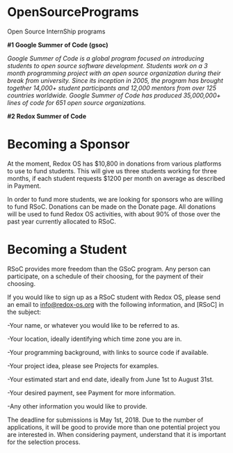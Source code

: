 # OpenSourcePrograms
Open Source InternShip programs


**#1 Google Summer of Code (gsoc)**

*Google Summer of Code is a global program focused on introducing students to open source software development. Students work on a 3 month programming project with an open source organization during their break from university.
Since its inception in 2005, the program has brought together 14,000+ student participants and 12,000 mentors from over 125 countries worldwide. Google Summer of Code has produced 35,000,000+ lines of code for 651 open source organizations.*


**#2 Redox Summer of Code**
<h1>Becoming a Sponsor</h1>
At the moment, Redox OS has $10,800 in donations from various platforms to use to fund students. This will give us three students working for three months, if each student requests $1200 per month on average as described in Payment.

In order to fund more students, we are looking for sponsors who are willing to fund RSoC. Donations can be made on the Donate page. All donations will be used to fund Redox OS activities, with about 90% of those over the past year currently allocated to RSoC.
<h1>Becoming a Student </h1>
RSoC provides more freedom than the GSoC program. Any person can participate, on a schedule of their choosing, for the payment of their choosing.

If you would like to sign up as a RSoC student with Redox OS, please send an email to info@redox-os.org with the following information, and [RSoC] in the subject:

  -Your name, or whatever you would like to be referred to as.

  -Your location, ideally identifying which time zone you are in.

  -Your programming background, with links to source code if available.

  -Your project idea, please see Projects for examples.

  -Your estimated start and end date, ideally from June 1st to August 31st.

  -Your desired payment, see Payment for more information.

  -Any other information you would like to provide.

The deadline for submissions is May 1st, 2018. Due to the number of applications, it will be good to provide more than one potential project you are interested in. When considering payment, understand that it is important for the selection process.

